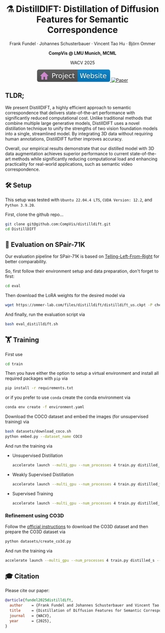 <p align="center">
 <h1 align="center">⚗️ DistillDIFT: Distillation of Diffusion Features for Semantic Correspondence</h2>
 <p align="center"> 
    Frank Fundel · Johannes Schusterbauer · Vincent Tao Hu · Björn Ommer
 </p>
 <p align="center"> 
    <b>CompVis @ LMU Munich, MCML</b>
 </p>
 <p align="center">
    WACV 2025
 </p>
 
<p align="center">
    <a href="https://compvis.github.io/distilldift">
        <img src="assets/badge-website.svg" alt="Website">
    </a>
    <a href="https://arxiv.org/abs/2412.03512">
        <img src="https://img.shields.io/badge/arXiv-PDF-b31b1b" alt="Paper">
    </a>
</p>

## TLDR;
We present DistillDIFT, a highly efficient approach to semantic correspondence that delivers state-of-the-art performance with 
significantly reduced computational cost. Unlike traditional methods that combine multiple large generative models, 
DistillDIFT uses a novel distillation technique to unify the strengths of two vision foundation models into a single, 
streamlined model. By integrating 3D data without requiring human annotations, DistillDIFT further improves accuracy.

Overall, our empirical results demonstrate that our distilled model with 3D data augmentation achieves superior performance
to current state-of-the-art methods while significantly reducing computational load and enhancing practicality for real-world 
applications, such as semantic video correspondence.

## 🛠️ Setup
This setup was tested with `Ubuntu 22.04.4 LTS`, `CUDA Version: 12.2`, and `Python 3.9.20`.

First, clone the github repo...
```bash
git clone git@github.com:CompVis/distilldift.git
cd DistillDIFT
```

## 🔬 Evaluation on SPair-71K
Our evaluation pipeline for SPair-71K is based on [Telling-Left-From-Right](https://github.com/Junyi42/geoaware-sc) for better comparability.

So, first follow their environment setup and data preparation, don't forget to first:
```bash
cd eval
```

Then download the LoRA weights for the desired model via
```bash
wget https://ommer-lab.com/files/distilldift/distilldift_us.ckpt -P checkpoints/
```

And finally, run the evaluation script via
```bash
bash eval_distilldift.sh
```

## 🏋️ Training
First use
```bash
cd train
```

Then you have either the option to setup a virtual environment and install all required packages with `pip` via
```bash
pip install -r requirements.txt
```
or if you prefer to use `conda` create the conda environment via
```bash
conda env create -f environment.yaml
```

Download the COCO dataset and embed the images (for unsupervised training) via
```bash
bash datasets/download_coco.sh
python embed.py --dataset_name COCO
```

And run the training via
- Unsupervised Distillation
    ```bash
    accelerate launch --multi_gpu --num_processes 4 train.py distilled_us --dataset_name COCO --use_cache --parallel_cache
    ```
- Weakly Supervised Distillation
    ```bash
    accelerate launch --multi_gpu --num_processes 4 train.py distilled_ws --dataset_name SPair-71k --use_cache --parallel_cache
    ```
- Supervised Training
    ```bash
    accelerate launch --multi_gpu --num_processes 4 train.py distilled_s --dataset_name SPair-71k --use_cache --parallel_cache
    ```

### Refinement using CO3D
Follow the [official instructions](https://github.com/facebookresearch/co3d) to download the CO3D dataset and then prepare the CO3D dataset via
```bash
python datasets/create_co3d.py
```

And run the training via
```bash
accelerate launch --multi_gpu --num_processes 4 train.py distilled_s --dataset_name CO3D --use_cache --parallel_cache
```

## 🎓 Citation

Please cite our paper:

```bibtex
@article{fundel2025distilldift,
  author    = {Frank Fundel and Johannes Schusterbauer and Vincent Tao Hu and Björn Ommer},
  title     = {Distillation of Diffusion Features for Semantic Correspondence},
  journal   = {WACV},
  year      = {2025},
}
```
